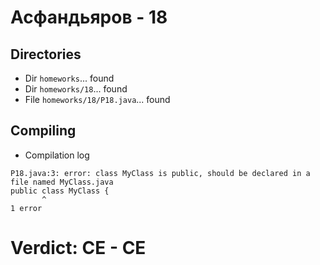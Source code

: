 # Асфандьяров - 18
## Directories
- Dir `homeworks`... found
- Dir `homeworks/18`... found
- File `homeworks/18/P18.java`... found
## Compiling
- Compilation log
```
P18.java:3: error: class MyClass is public, should be declared in a file named MyClass.java
public class MyClass {
       ^
1 error

```
# Verdict: **CE** - CE
